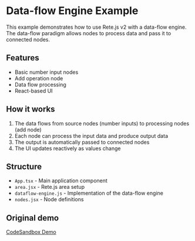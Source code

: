 # Data-flow Engine Example

This example demonstrates how to use Rete.js v2 with a data-flow engine. The data-flow paradigm allows nodes to process data and pass it to connected nodes.

## Features

- Basic number input nodes
- Add operation node
- Data flow processing
- React-based UI

## How it works

1. The data flows from source nodes (number inputs) to processing nodes (add node)
2. Each node can process the input data and produce output data
3. The output is automatically passed to connected nodes
4. The UI updates reactively as values change

## Structure

- `App.tsx` - Main application component
- `area.jsx` - Rete.js area setup
- `dataflow-engine.js` - Implementation of the data-flow engine
- `nodes.jsx` - Node definitions

## Original demo

[CodeSandbox Demo](https://codesandbox.io/p/sandbox/rete-js-v2-dataflow-engine-tyhr1e)
